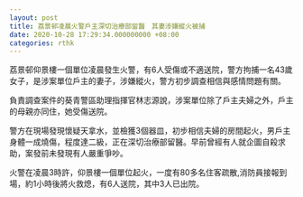 ```yaml
---
layout: post
title: 荔景邨凌晨火警戶主深切治療部留醫　其妻涉嫌縱火被捕
date: 2020-10-28 17:29:34.000000000 +08:00
categories: rthk
---
```


荔景邨仰景樓一個單位凌晨發生火警，有6人受傷或不適送院，警方拘捕一名43歲女子，是涉案單位戶主的妻子，涉嫌縱火，警方初步調查相信與感情問題有關。

負責調查案件的葵青警區助理指揮官林志源說，涉案單位除了戶主夫婦之外，戶主的母親亦同住，她受傷送院。

警方在現場發現懷疑天拿水，並檢獲3個器皿，初步相信夫婦的房間起火，男戶主身體一成燒傷，程度達二級，正在深切治療部留醫。早前曾經有人就企圖自殺求助，案發前未發現有人嚴重爭吵。

火警在凌晨3時許，仰景樓一個單位起火，一度有80多名住客疏散,消防員接報到場，約1小時後將火救熄，有6人送院，其中3人已出院。
